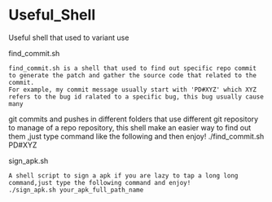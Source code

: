 # Useful_Shell
Useful shell that used to variant use

find_commit.sh
	
	find_commit.sh is a shell that used to find out specific repo commit to generate the patch and gather the source code that related to the commit.
	For example, my commit message usually start with 'PD#XYZ' which XYZ refers to the bug id ralated to a specific bug, this bug usually cause many 
git commits and pushes in different folders that use different git repository to manage of a repo repository, this shell make an easier way to find out
them ,just type command like the following and then enjoy!
     ./find_commit.sh PD#XYZ
		 
sign_apk.sh
  
	A shell script to sign a apk if you are lazy to tap a long long command,just type the following command and enjoy!
	./sign_apk.sh your_apk_full_path_name
     

